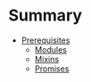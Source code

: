 # Summary

* [Prerequisites](Prerequisites.md)
    * [Modules](Modules.md)
    * [Mixins](Mixins.md)
    * [Promises](Promises.md)

